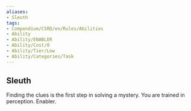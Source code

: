 ```yaml
---
aliases:
- Sleuth
tags:
- Compendium/CSRD/en/Rules/Abilities
- Ability
- Ability/ENABLER
- Ability/Cost/0
- Ability/Tier/Low
- Ability/Categories/Task
---
```


  
## Sleuth  
Finding the clues is the first step in solving a mystery. You are trained in perception. Enabler.
